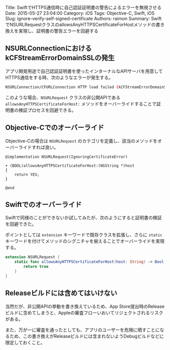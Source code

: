 Title: SwiftでHTTPS通信時に自己認証証明書の警告によるエラーを無視させる
Date: 2015-05-27 23:04:00
Category: iOS
Tags: Objective-C, Swift, iOS
Slug: ignore-verify-self-signed-certificate
Authors: raimon
Summary: SwiftでNSURLRequestクラスのallowsAnyHTTPSCertificateForHostメソッドの書き換えを実現し、証明書の警告エラーを回避する

## NSURLConnectionにおけるkCFStreamErrorDomainSSLの発生

アプリ開発用途で自己認証証明書を使ったインターナルなAPIサーバを用意してHTTPS通信をする時、次のようなエラーが発生する。

```sh
NSURLConnection/CFURLConnection HTTP load failed (kCFStreamErrorDomainSSL, -9813)
```

このような場合、`NSURLRequest` クラスの非公開APIである `allowsAnyHTTPSCertificateForHost:` メソッドをオーバーライドすることで証明書の検証プロセスを回避できる。

## Objective-Cでのオーバーライド

Objective-Cの場合は `NSURLRequest` のカテゴリを定義し、該当のメソッドをオーバーライドすれば良い。

```objc
@implementation NSURLRequest(IgnoringCertificateError)

+ (BOOL)allowsAnyHTTPSCertificateForHost:(NSString *)host
{
    return YES;
}

@end
```

## Swiftでのオーバーライド

Swiftで同様のことができないか試してみたが、次のようにすると証明書の検証を回避できた。

ポイントとしては `extension` キーワードで既存クラスを拡張し、さらに `static` キーワードを付けてメソッドのシグニチャを揃えることでオーバーライドを実現する。

```swift
extension NSURLRequest {
    static func allowsAnyHTTPSCertificateForHost(host: String) -> Bool {
        return true
    }
}

```

## Releaseビルドには含めてはいけない

当然だが、非公開APIの挙動を書き換えているため、App Store提出時のReleaseビルドに含めてしまうと、Appleの審査フローいおいてリジェクトされるリスクがある。

また、万が一に審査を通ったとしても、アプリのユーザーを危険に晒すことになるため、この書き換えがReleaseビルドには含まれないようDebugビルドなどに限定しておくこと。
